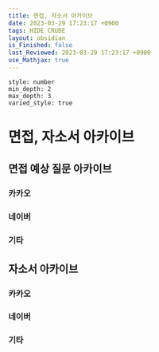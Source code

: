 ```yaml
---
title: 면접, 자소서 아카이브
date: 2023-03-29 17:23:17 +0900
tags: HIDE CRUDE 
layout: obsidian
is_Finished: false
last_Reviewed: 2023-03-29 17:23:17 +0900
use_Mathjax: true
---
```


```toc
style: number
min_depth: 2
max_depth: 3
varied_style: true
```

# 면접, 자소서 아카이브

## 면접 예상 질문 아카이브

### 카카오

### 네이버


### 기타



## 자소서 아카이브


### 카카오

### 네이버


### 기타